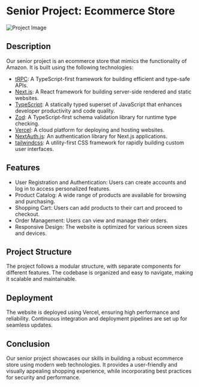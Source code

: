 # Senior Project: Ecommerce Store

![Project Image](https://i.imgur.com/bxyD7q6.png)

## Description

Our senior project is an ecommerce store that mimics the functionality of Amazon. It is built using the following technologies:

- [tRPC](https://trpc.io): A TypeScript-first framework for building efficient and type-safe APIs.
- [Next.js](https://nextjs.org): A React framework for building server-side rendered and static websites.
- [TypeScript](https://www.typescriptlang.org/): A statically typed superset of JavaScript that enhances developer productivity and code quality.
- [Zod](https://zod.dev/): A TypeScript-first schema validation library for runtime type checking.
- [Vercel](https://vercel.com/): A cloud platform for deploying and hosting websites.
- [NextAuth.js](https://next-auth.js.org/): An authentication library for Next.js applications.
- [tailwindcss](https://tailwindcss.com/): A utility-first CSS framework for rapidly building custom user interfaces.

## Features

- User Registration and Authentication: Users can create accounts and log in to access personalized features.
- Product Catalog: A wide range of products are available for browsing and purchasing.
- Shopping Cart: Users can add products to their cart and proceed to checkout.
- Order Management: Users can view and manage their orders.
- Responsive Design: The website is optimized for various screen sizes and devices.

## Project Structure

The project follows a modular structure, with separate components for different features. The codebase is organized and easy to navigate, making it scalable and maintainable.

## Deployment

The website is deployed using Vercel, ensuring high performance and reliability. Continuous integration and deployment pipelines are set up for seamless updates.

## Conclusion

Our senior project showcases our skills in building a robust ecommerce store using modern web technologies. It provides a user-friendly and visually appealing shopping experience, while incorporating best practices for security and performance.
